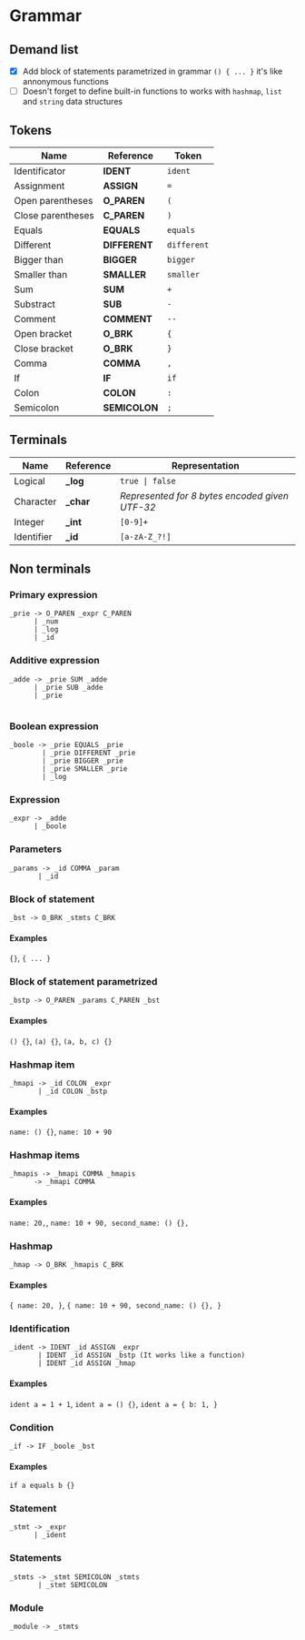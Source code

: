 # Grammar

## Demand list

- [x] Add block of statements parametrized in grammar `() { ... }` it's like annonymous functions
- [ ] Doesn't forget to define built-in functions to works with `hashmap`, `list` and `string` data structures

## Tokens

| Name | Reference | Token |
|---|---|---|
| Identificator | **IDENT** | `ident` |
| Assignment | **ASSIGN** | `=` |
| Open parentheses | **O_PAREN** | `(` |
| Close parentheses | **C_PAREN** | `)` |
| Equals | **EQUALS** | `equals` |
| Different | **DIFFERENT** | `different` |
| Bigger than | **BIGGER** | `bigger` |
| Smaller than | **SMALLER** | `smaller` |
| Sum | **SUM** | `+` |
| Substract | **SUB** | `-` |
| Comment | **COMMENT** | `--` |
| Open bracket | **O_BRK** | `{` |
| Close bracket | **O_BRK** | `}` |
| Comma | **COMMA** | `,` |
| If | **IF** | `if` |
| Colon | **COLON** | `:` |
| Semicolon | **SEMICOLON** | `;` |

## Terminals

| Name | Reference | Representation |
|---|---|---|
| Logical | **_log** | `true \| false` |
| Character | **_char** | *Represented for 8 bytes encoded given UTF-32* |
| Integer | **_int** | `[0-9]+` |
| Identifier | **_id** | `[a-zA-Z_?!]` |

## Non terminals

### Primary expression
```
_prie -> O_PAREN _expr C_PAREN
      | _num
      | _log
      | _id
```

### Additive expression
```
_adde -> _prie SUM _adde
      | _prie SUB _adde
      | _prie
        
```

### Boolean expression
```
_boole -> _prie EQUALS _prie
        | _prie DIFFERENT _prie
        | _prie BIGGER _prie
        | _prie SMALLER _prie
        | _log
```

### Expression
```
_expr -> _adde
      | _boole
```

### Parameters
```
_params -> _id COMMA _param
       | _id
```

### Block of statement
```
_bst -> O_BRK _stmts C_BRK
```

#### Examples
`{}`, `{ ... }`

### Block of statement parametrized
```
_bstp -> O_PAREN _params C_PAREN _bst
```

#### Examples
`() {}`, `(a) {}`, `(a, b, c) {}`

### Hashmap item
```
_hmapi -> _id COLON _expr
       | _id COLON _bstp
```

#### Examples
`name: () {}`, `name: 10 + 90`

### Hashmap items
```
_hmapis -> _hmapi COMMA _hmapis
      -> _hmapi COMMA
```

#### Examples
`name: 20,`, `name: 10 + 90, second_name: () {},`

### Hashmap
```
_hmap -> O_BRK _hmapis C_BRK
```

#### Examples
`{ name: 20, }`, `{ name: 10 + 90, second_name: () {}, }`

### Identification
```
_ident -> IDENT _id ASSIGN _expr
       | IDENT _id ASSIGN _bstp (It works like a function)
       | IDENT _id ASSIGN _hmap
```

#### Examples
`ident a = 1 + 1`, `ident a = () {}`, `ident a = { b: 1, }`

### Condition
```
_if -> IF _boole _bst
```

#### Examples
`if a equals b {}`

### Statement
```
_stmt -> _expr
      | _ident
```

### Statements
```
_stmts -> _stmt SEMICOLON _stmts
       | _stmt SEMICOLON
```

### Module
```
_module -> _stmts
```
